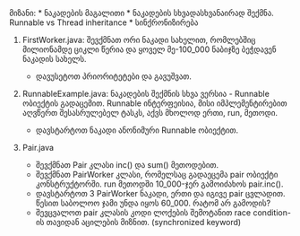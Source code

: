 მიზანი:
    * ნაკადების მაგალითი
    * ნაკადების სხვადასხვანაირად შექმნა. Runnable vs Thread inheritance
    * სინქრონიზირება

1. FirstWorker.java: შევქმნათ ორი ნაკადი სახელით, რომლებშიც მილიონამდე ციკლი წერია და ყოველ მე-100_000 ნაბიჯზე ბეჭდავენ ნაკადის სახელს.
    * დავუსეტოთ პრიორიტეტები და გავუშვათ.

2. RunnableExample.java: ნაკადების შექმნის სხვა ვერსია - Runnable ობიექტის გადაცემით. Runnable ინტერფეისია, მისი იმპლემენტირებით აღვწერთ შესასრულებელ ტასკს, აქვს მხოლოდ ერთი, run, მეთოდი.
    * დავსტარტოთ ნაკადი ანონიმური Runnable ობიექტით.

3. Pair.java
    * შევქმნათ Pair კლასი inc() და sum() მეთოდებით.
    * შევქმნათ PairWorker კლასი, რომელსაც გადაეცემა pair ობიექტი კონსტრუქტორში. run მეთოდში 10_000-ჯერ გამოიძახოს pair.inc().
    * დავსტარტოთ 3 PairWorker ნაკადი, ერთი და იგივე pair ცვლადით. წესით საბოლოო ჯამი უნდა იყოს 60_000. რატომ არ გამოდის?
    * შევცვალოთ pair კლასის კოდი ლოქების შემოტანით race condition-ის თავიდან აცილების მიზნით. (synchronized keyword)

